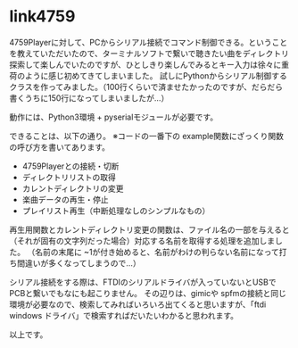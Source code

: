 # link4759
4759Playerに対して、PCからシリアル接続でコマンド制御できる。ということを教えていただいたので、ターミナルソフトで繋いで聴きたい曲をディレクトリ探索して楽しんでいたのですが、ひとしきり楽しんでみるとキー入力は徐々に重荷のように感じ初めてきてしまいました。
試しにPythonからシリアル制御するクラスを作ってみました。（100行くらいで済ませたかったのですが、だらだら書くうちに150行になってしまいましたが…）

動作には、Python3環境 + pyserialモジュールが必要です。

できることは、以下の通り。
※コードの一番下の example関数にざっくり関数の呼び方を書いてあります。

- 4759Playerとの接続・切断
- ディレクトリリストの取得
- カレントディレクトリの変更
- 楽曲データの再生・停止
- プレイリスト再生（中断処理なしのシンプルなもの）

再生用関数とカレントディレクトリ変更の関数は、ファイル名の一部を与えると（それが固有の文字列だった場合）対応する名前を取得する処理を追加しました。
（名前の末尾に ~1が付き始めると、名前がわけの判らない名前になって打ち間違いが多くなってしまうので…）

シリアル接続をする際は、FTDIのシリアルドライバが入っていないとUSBでPCBと繋いでもなにも起こりません。
その辺りは、gimicや spfmの接続と同じ環境が必要なので、検索してみればいろいろ出てくると思いますが、「ftdi windows ドライバ」で検索すればだいたいわかると思われます。

以上です。
